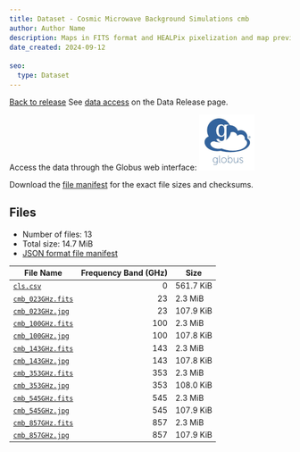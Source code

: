 ```yaml
---
title: Dataset - Cosmic Microwave Background Simulations cmb
author: Author Name
description: Maps in FITS format and HEALPix pixelization and map preview in jpg format for the cmb component
date_created: 2024-09-12

seo:
  type: Dataset
---
```


[Back to release](./index.html#datasets)
See [data access](./index.html#data-access) on the Data Release page.

Access the data through the Globus web interface: [![Download via Globus](images/globus-logo.png)](https://app.globus.org/file-manager?origin_id=bd9f36ae-112e-46dd-9eb1-1afb183c1174&origin_path=%2F/datasets/%2Fcmb%2F)

Download the [file manifest](https://g-a2960a.c2d0f8.bd7c.data.globus.org//datasets//cmb/manifest.json) for the exact file sizes and checksums.

## Files

- Number of files: 13
- Total size: 14.7 MiB
- [JSON format file manifest](https://g-a2960a.c2d0f8.bd7c.data.globus.org//datasets//cmb/manifest.json)

|                                           File Name                                            | Frequency Band (GHz) |   Size    |
| ---------------------------------------------------------------------------------------------- | -------------------: | --------- |
| [`cls.csv`](https://g-a2960a.c2d0f8.bd7c.data.globus.org/datasets/cmb/cls.csv)                 |                    0 | 561.7 KiB |
| [`cmb_023GHz.fits`](https://g-a2960a.c2d0f8.bd7c.data.globus.org/datasets/cmb/cmb_023GHz.fits) |                   23 | 2.3 MiB   |
| [`cmb_023GHz.jpg`](https://g-a2960a.c2d0f8.bd7c.data.globus.org/datasets/cmb/cmb_023GHz.jpg)   |                   23 | 107.9 KiB |
| [`cmb_100GHz.fits`](https://g-a2960a.c2d0f8.bd7c.data.globus.org/datasets/cmb/cmb_100GHz.fits) |                  100 | 2.3 MiB   |
| [`cmb_100GHz.jpg`](https://g-a2960a.c2d0f8.bd7c.data.globus.org/datasets/cmb/cmb_100GHz.jpg)   |                  100 | 107.8 KiB |
| [`cmb_143GHz.fits`](https://g-a2960a.c2d0f8.bd7c.data.globus.org/datasets/cmb/cmb_143GHz.fits) |                  143 | 2.3 MiB   |
| [`cmb_143GHz.jpg`](https://g-a2960a.c2d0f8.bd7c.data.globus.org/datasets/cmb/cmb_143GHz.jpg)   |                  143 | 107.8 KiB |
| [`cmb_353GHz.fits`](https://g-a2960a.c2d0f8.bd7c.data.globus.org/datasets/cmb/cmb_353GHz.fits) |                  353 | 2.3 MiB   |
| [`cmb_353GHz.jpg`](https://g-a2960a.c2d0f8.bd7c.data.globus.org/datasets/cmb/cmb_353GHz.jpg)   |                  353 | 108.0 KiB |
| [`cmb_545GHz.fits`](https://g-a2960a.c2d0f8.bd7c.data.globus.org/datasets/cmb/cmb_545GHz.fits) |                  545 | 2.3 MiB   |
| [`cmb_545GHz.jpg`](https://g-a2960a.c2d0f8.bd7c.data.globus.org/datasets/cmb/cmb_545GHz.jpg)   |                  545 | 107.9 KiB |
| [`cmb_857GHz.fits`](https://g-a2960a.c2d0f8.bd7c.data.globus.org/datasets/cmb/cmb_857GHz.fits) |                  857 | 2.3 MiB   |
| [`cmb_857GHz.jpg`](https://g-a2960a.c2d0f8.bd7c.data.globus.org/datasets/cmb/cmb_857GHz.jpg)   |                  857 | 107.9 KiB |
